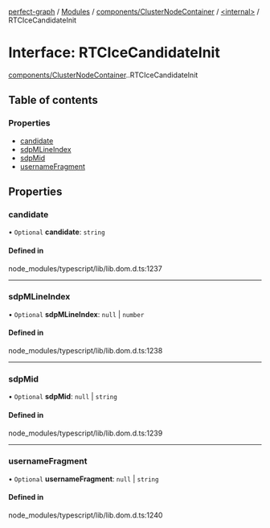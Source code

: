 [perfect-graph](../README.md) / [Modules](../modules.md) / [components/ClusterNodeContainer](../modules/components_ClusterNodeContainer.md) / [<internal\>](../modules/components_ClusterNodeContainer._internal_.md) / RTCIceCandidateInit

# Interface: RTCIceCandidateInit

[components/ClusterNodeContainer](../modules/components_ClusterNodeContainer.md).[<internal>](../modules/components_ClusterNodeContainer._internal_.md).RTCIceCandidateInit

## Table of contents

### Properties

- [candidate](components_ClusterNodeContainer._internal_.RTCIceCandidateInit.md#candidate)
- [sdpMLineIndex](components_ClusterNodeContainer._internal_.RTCIceCandidateInit.md#sdpmlineindex)
- [sdpMid](components_ClusterNodeContainer._internal_.RTCIceCandidateInit.md#sdpmid)
- [usernameFragment](components_ClusterNodeContainer._internal_.RTCIceCandidateInit.md#usernamefragment)

## Properties

### candidate

• `Optional` **candidate**: `string`

#### Defined in

node_modules/typescript/lib/lib.dom.d.ts:1237

___

### sdpMLineIndex

• `Optional` **sdpMLineIndex**: ``null`` \| `number`

#### Defined in

node_modules/typescript/lib/lib.dom.d.ts:1238

___

### sdpMid

• `Optional` **sdpMid**: ``null`` \| `string`

#### Defined in

node_modules/typescript/lib/lib.dom.d.ts:1239

___

### usernameFragment

• `Optional` **usernameFragment**: ``null`` \| `string`

#### Defined in

node_modules/typescript/lib/lib.dom.d.ts:1240
